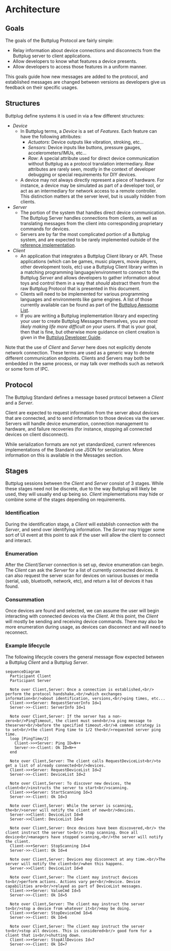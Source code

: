 # Architecture

## Goals

The goals of the Buttplug Protocol are fairly simple:

- Relay information about device connections and disconnects from the Buttplug server to client
  applications.
- Allow developers to know what features a device presents.
- Allow developers to access those features in a uniform manner.

This goals guide how new messages are added to the protocol, and established messages are changed between versions as developers give us feedback on their specific usages.

## Structures

Buttplug define systems it is used in via a few different structures:

- _Device_
  - In Buttplug terms, a _Device_ is a set of _Features_. Each feature can have the following
    attributes:
    - _Actuators_: Device outputs like vibration, stroking, etc...
    - _Sensors_: Device inputs like buttons, pressure gauges, accelerometers/IMUs, etc...
    - _Raw_: A special attribute used for direct device communication without Buttplug as a protocol
      translation intermediary. _Raw_ attributes are rarely seen, mostly in the context of developer
      debugging or special requirements for DIY devices.
  - A device may not always directly represent a piece of hardware. For instance, a device may be
    simulated as part of a developer tool, or act as an intermediary for network access to a remote
    controller. This distinction matters at the server level, but is usually hidden from clients.
- _Server_
  - The portion of the system that handles direct device communication. The Buttplug Server handles
    connections from clients, as well as translating messages from the client into corresponding proprietary commands for devices.
  - Servers are by far the most complicated portion of a Buttplug system, and are expected to be
    rarely implemented outside of the [reference
    implementation](https://github.com/buttplugio/buttplug).
- _Client_
  - An application that integrates a Buttplug Client library or API. These applications (which can
    be games, music players, movie players, other development tools, etc) use a Buttplug Client
    library written in a matching programming language/environment to connect to the Buttplug
    _Server_ and allows developers to gather information about toys and control them in a way that
    *should* abstract them from the raw Buttplug Protocol that is presented in this document.
  - Clients will need to be implemented for various programming languages and environments like game
    engines. A list of those currently available can be found as part of the [Buttplug Awesome List](https://github.com/buttplugio/awesome-buttplug?tab=readme-ov-file#development-and-libraries).
  - If you are writing a Buttplug implementation library and expecting your user to create Buttplug
    Messages themselves, you are _most likely making life more difficult on your users_. If that is
    your goal, then that is fine, but otherwise more guidance on client creation is given in the
    [Buttplug Developer Guide](/docs/dev-guide).

Note that the use of _Client_ and _Server_ here does not explicitly denote network connection. These
terms are used as a generic way to denote different communication endpoints. Clients and Servers may both be embedded in the same process, or may talk over methods such as network or some form of IPC.

## Protocol

The Buttplug Standard defines a message based protocol between a _Client_ and a _Server_.

Client are expected to request information from the server about devices that are connected, and to
send information to those devices via the server. Servers will handle device enumeration, connection
management to hardware, and failure recoveries (for instance, stopping all connected devices on
client disconnect).

While serialization formats are not yet standardized, current references implementations of the
Standard use JSON for serialization. More information on this is available in the Messages section.

## Stages

Buttplug sessions between the _Client_ and _Server_ consist of 3 stages. While these stages need not
be discrete, due to the way Buttplug will likely be used, they will usually end up being so.
_Client_ implementations may hide or combine some of the stages depending on requirements.

### Identification

During the identification stage, a _Client_ will establish connection with the _Server_, and send
over identifying information. The _Server_ may trigger some sort of UI event at this point to ask if
the user will allow the client to connect and interact.

### Enumeration

After the _Client_/_Server_ connection is set up, device enumeration can begin. The _Client_ can ask
the _Server_ for a list of currently connected devices. It can also request the server scan for
devices on various busses or media (serial, usb, bluetooth, network, etc), and return a list of
devices it has found.

### Consummation

Once devices are found and selected, we can assume the user will begin interacting with connected
devices via the _Client_. At this point, the _Client_ will mostly be sending and receiving device
commands. There may also be more enumeration during usage, as devices can disconnect and will need
to reconnect.

### Example lifecycle

The following lifecycle covers the general message flow expected between a Buttplug _Client_ and a
Buttplug _Server_.

```mermaid
sequenceDiagram
  Participant Client
  Participant Server

  Note over Client,Server: Once a connection is established,<br/> perform the protocol handshake,<br/>which exchanges information<br/>about identification, versions,<br/>ping times, etc...
  Client->>+Server: RequestServerInfo Id=1
  Server->>-Client: ServerInfo Id=1

  Note over Client,Server: If the server has a non-zero<br/>PingTimeout, the client must send<br/>a ping message to theserver<br/>before the specified timeout.<br/>A common strategy is to set<br/>the client Ping time to 1/2 the<br/>requested server ping time.
  loop [PingTime/2]
    Client->>+Server: Ping ID=N++
    Server->>-Client: Ok ID=N++
  end

  Note over Client,Server: The client calls RequestDeviceList<br/>to get a list of already connected<br/>devices.
  Client->>+Server: RequestDeviceList Id=2
  Server->>-Client: DeviceList Id=2
  
  Note over Client,Server: To discover new devices, the client<br/>instructs the server to start<br/>scanning.
  Client->>+Server: StartScanning Id=3
  Server->>-Client: Ok Id=3
  
  Note over Client,Server: While the server is scanning, the<br/>server will notify the client of new<br/>devices.
  Server->>Client: DeviceList Id=0
  Server->>Client: DeviceList Id=0
  
  Note over Client,Server: Once devices have been discovered,<br/> the client instruct the server to<br/> stop scanning. Once all device<br/>managers have stopped scanning,<br/>the server will notify the client.
  Client->>+Server: StopScanning Id=4
  Server->>-Client: Ok Id=4
  
  Note over Client,Server: Devices may disconnect at any time.<br/>The server will notify the client<br/>when this happens.
  Server->>Client: DeviceList Id=0
  
  Note over Client,Server: The client may instruct devices to<br/>perform actions. Actions vary per<br/>device. Device capabilities are<br/>relayed as part of DeviceList messages.
  Client->>+Server: ValueCmd Id=5
  Server->>-Client: Ok Id=5
  
  Note over Client,Server: The client may instruct the server to<br/>stop a device from whatever it<br/>may be doing.
  Client->>+Server: StopDeviceCmd Id=6
  Server->>-Client: Ok Id=6
  
  Note over Client,Server: The client may instruct the server to<br/>stop all devices. This is considered<br/> good form for a client that is<br/>shutting down.
  Client->>+Server: StopAllDevices Id=7
  Server->>-Client: Ok Id=7
```
